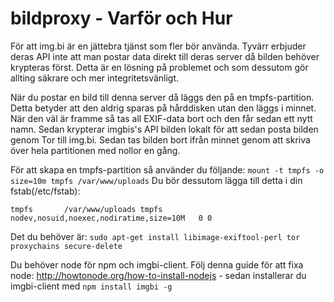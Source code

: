 # bildproxy - Varför och Hur

För att img.bi är en jättebra tjänst som fler bör använda. Tyvärr erbjuder deras API inte att man postar data direkt till deras server då bilden behöver krypteras först. 
Detta är en lösning på problemet och som dessutom gör allting säkrare och mer integritetsvänligt.

När du postar en bild till denna server då läggs den på en tmpfs-partition. Detta betyder att den aldrig sparas på hårddisken utan den läggs i minnet. När den väl är framme så tas all EXIF-data bort och den får sedan ett nytt namn. 
Sedan krypterar imgbis's API bilden lokalt för att sedan posta bilden genom Tor till img.bi. Sedan tas bilden bort ifrån minnet genom att skriva över hela partitionen med nollor en gång. 

För att skapa en tmpfs-partition så använder du följande:
`mount -t tmpfs -o size=10m tmpfs /var/www/uploads`
Du bör dessutom lägga till detta i din fstab(/etc/fstab):

`tmpfs       /var/www/uploads tmpfs   nodev,nosuid,noexec,nodiratime,size=10M   0 0`

Det du behöver är:
`sudo apt-get install libimage-exiftool-perl tor proxychains secure-delete`

Du behöver node för npm och imgbi-client. Följ denna guide för att fixa node: http://howtonode.org/how-to-install-nodejs - sedan installerar du imgbi-client med `npm install imgbi -g`
